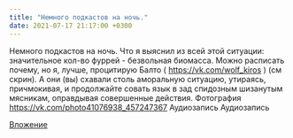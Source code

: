 ```yaml
---
title: "Немного подкастов на ночь."
date: 2021-07-17 21:17:00 +0300
---
```


Немного подкастов на ночь.
Что я выяснил из всей этой ситуации: значительное кол-во фуррей - безвольная биомасса. Можно расписать почему, но я, лучше, процитирую Балто ( https://vk.com/wolf_kiros ) (см скрин). А они (вы) схавали столь аморальную ситуацию, утираясь, причмокивая, и продолжайте совать язык в зад спидозным шизанутым мясникам, оправдывая совершенные действия.
Фотография
<a class="vk-attach" href="https://vk.com/photo41076938_457247367">https://vk.com/photo41076938_457247367</a>
Аудиозапись
Аудиозапись

<a class="vk-attach" href="https://vk.com/photo41076938_457247367">Вложение</a>
